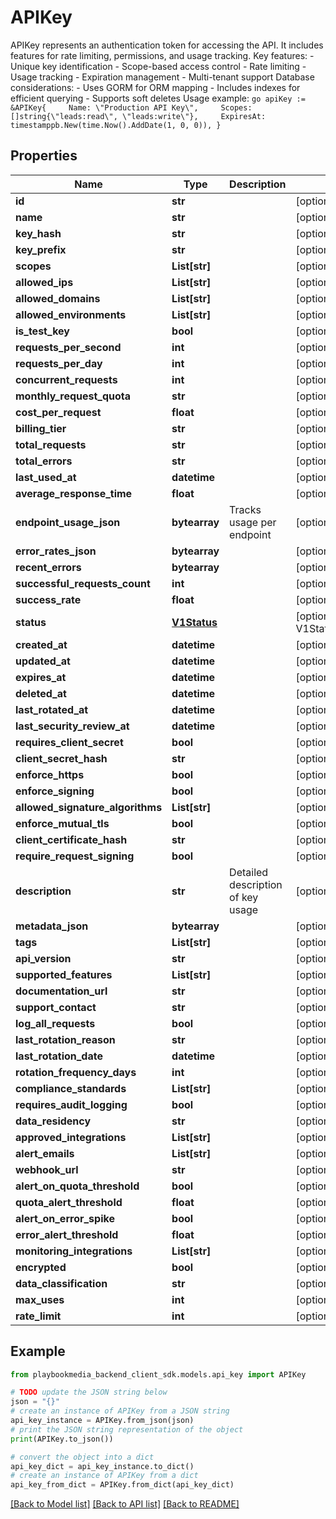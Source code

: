 # APIKey

APIKey represents an authentication token for accessing the API. It includes features for rate limiting, permissions, and usage tracking.  Key features: - Unique key identification - Scope-based access control - Rate limiting - Usage tracking - Expiration management - Multi-tenant support  Database considerations: - Uses GORM for ORM mapping - Includes indexes for efficient querying - Supports soft deletes  Usage example: ```go apiKey := &APIKey{     Name: \"Production API Key\",     Scopes: []string{\"leads:read\", \"leads:write\"},     ExpiresAt: timestamppb.New(time.Now().AddDate(1, 0, 0)), } ```

## Properties

Name | Type | Description | Notes
------------ | ------------- | ------------- | -------------
**id** | **str** |  | [optional] 
**name** | **str** |  | [optional] 
**key_hash** | **str** |  | [optional] 
**key_prefix** | **str** |  | [optional] 
**scopes** | **List[str]** |  | [optional] 
**allowed_ips** | **List[str]** |  | [optional] 
**allowed_domains** | **List[str]** |  | [optional] 
**allowed_environments** | **List[str]** |  | [optional] 
**is_test_key** | **bool** |  | [optional] 
**requests_per_second** | **int** |  | [optional] 
**requests_per_day** | **int** |  | [optional] 
**concurrent_requests** | **int** |  | [optional] 
**monthly_request_quota** | **str** |  | [optional] 
**cost_per_request** | **float** |  | [optional] 
**billing_tier** | **str** |  | [optional] 
**total_requests** | **str** |  | [optional] 
**total_errors** | **str** |  | [optional] 
**last_used_at** | **datetime** |  | [optional] 
**average_response_time** | **float** |  | [optional] 
**endpoint_usage_json** | **bytearray** | Tracks usage per endpoint | [optional] 
**error_rates_json** | **bytearray** |  | [optional] 
**recent_errors** | **bytearray** |  | [optional] 
**successful_requests_count** | **int** |  | [optional] 
**success_rate** | **float** |  | [optional] 
**status** | [**V1Status**](V1Status.md) |  | [optional] [default to V1Status.UNSPECIFIED]
**created_at** | **datetime** |  | [optional] 
**updated_at** | **datetime** |  | [optional] 
**expires_at** | **datetime** |  | [optional] 
**deleted_at** | **datetime** |  | [optional] 
**last_rotated_at** | **datetime** |  | [optional] 
**last_security_review_at** | **datetime** |  | [optional] 
**requires_client_secret** | **bool** |  | [optional] 
**client_secret_hash** | **str** |  | [optional] 
**enforce_https** | **bool** |  | [optional] 
**enforce_signing** | **bool** |  | [optional] 
**allowed_signature_algorithms** | **List[str]** |  | [optional] 
**enforce_mutual_tls** | **bool** |  | [optional] 
**client_certificate_hash** | **str** |  | [optional] 
**require_request_signing** | **bool** |  | [optional] 
**description** | **str** | Detailed description of key usage | [optional] 
**metadata_json** | **bytearray** |  | [optional] 
**tags** | **List[str]** |  | [optional] 
**api_version** | **str** |  | [optional] 
**supported_features** | **List[str]** |  | [optional] 
**documentation_url** | **str** |  | [optional] 
**support_contact** | **str** |  | [optional] 
**log_all_requests** | **bool** |  | [optional] 
**last_rotation_reason** | **str** |  | [optional] 
**last_rotation_date** | **datetime** |  | [optional] 
**rotation_frequency_days** | **int** |  | [optional] 
**compliance_standards** | **List[str]** |  | [optional] 
**requires_audit_logging** | **bool** |  | [optional] 
**data_residency** | **str** |  | [optional] 
**approved_integrations** | **List[str]** |  | [optional] 
**alert_emails** | **List[str]** |  | [optional] 
**webhook_url** | **str** |  | [optional] 
**alert_on_quota_threshold** | **bool** |  | [optional] 
**quota_alert_threshold** | **float** |  | [optional] 
**alert_on_error_spike** | **bool** |  | [optional] 
**error_alert_threshold** | **float** |  | [optional] 
**monitoring_integrations** | **List[str]** |  | [optional] 
**encrypted** | **bool** |  | [optional] 
**data_classification** | **str** |  | [optional] 
**max_uses** | **int** |  | [optional] 
**rate_limit** | **int** |  | [optional] 

## Example

```python
from playbookmedia_backend_client_sdk.models.api_key import APIKey

# TODO update the JSON string below
json = "{}"
# create an instance of APIKey from a JSON string
api_key_instance = APIKey.from_json(json)
# print the JSON string representation of the object
print(APIKey.to_json())

# convert the object into a dict
api_key_dict = api_key_instance.to_dict()
# create an instance of APIKey from a dict
api_key_from_dict = APIKey.from_dict(api_key_dict)
```
[[Back to Model list]](../README.md#documentation-for-models) [[Back to API list]](../README.md#documentation-for-api-endpoints) [[Back to README]](../README.md)


